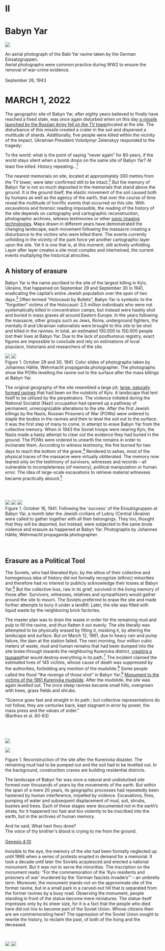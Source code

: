 
<div class="full-height">

# II

# Babyn Yar

</div>

<div class="full-height ">

<div class="img-container-full-width">
<img class="align-self" src="content/images/04-babyn-yar-aerial-footage-by-germans.jpg">
</div>
<div class="img-caption text-center">
          
 An aerial photograph of the Babi Yar ravine taken by the German Einsatzgruppen. 
<br>Aerial photographs were common practice during WW2 to ensure the removal of war-crime evidence.
<br>
 <br>September 26, 1943
          
</div>

</div>

<div class="full-height">

# MARCH 1, 2022

The geographic site of Babyn Yar, after eighty years believed to finally have reached a fixed state, was once again disturbed when on this day [a missile launched by the Russian Army fell on the TV tower](#figure "Denazification bomb falls in vicinity of Holocaust memorial site")located at the site. The disturbance of this missile created a crater in the soil and dispersed a multitude of shards. Additionally, five people were killed within the vicinity of the impact. Ukrainian President Volodymyr Zelenskyy responded to the tragedy: 
<div class="quote quote-no-padding centered-text">

 To the world: what is the point of saying “never again” for 80 years, if the world stays silent when a bomb drops on the same site of Babyn Yar? At least five killed. History repeating…[^15]

</div>

The nearest memorials on site, located at approximately 300 metres from the TV tower, were later confirmed still to be intact.[^16] But the memory of Babyn Yar is not so much deposited in the memorials that stand above the ground. It is the ground itself, the elastic movement of the soil caused both by humans as well as the agency of the earth, that over the course of time reveal the multitude of horrific events that occurred on this site. With excavations and forensic reading impossible, the reading of the history of the site depends on cartography and cartographic reconstruction, photographic archives, witness testimonies or other [sonic imaging technologies](#tooltip "The localization of sound sources in three-dimensional space"). Maps drawn in different years have demonstrated the changing landscape, each movement following the massacre creating a disturbance to the victims who were killed there. The events currently unfolding in the vicinity of the park force yet another cartographic layer upon the site. Yet it is one that is, at this moment, still actively unfolding. Layer after layer creates a site most complex and intertwined, the current events multiplying the historical atrocities.


</div>

## A history of erasure
Babyn Yar is the name ascribed to the site of the largest killing in Kyiv, Ukraine, that happened on September 29 and September 30 in 1941, eradicating the capital’s entire Jewish population over the span of two days.[^17] Often termed “Holocaust by Bullets”, Babyn Yar is symbolic to the “forgotten” victims of the Holocaust: 2.5 million individuals who were not systematically killed in concentration camps, but instead were hastily shot and buried in mass graves all around Eastern Europe. In the years following the massacre, other groups such as Jews, Roma, underground fighters, the mentally ill and Ukrainian nationalists were brought to this site to be shot and killed in the ravines. In total, an estimated 100.000 to 150.000 people lost their lives at Babyn Yar. Due to the lack of posthumous registry, exact figures are impossible to conclude and rely on estimations of local populace, historians and researchers of the site.
<div class="img-container">
<div id="gallery-einsatzgruppen-1" class="gallery">
  <img src="content/images/04-babyn-yar-haehle-footage.jpg" label="">
  <img src="content/images/04-babyn-yar-haehle-footage-9.jpg" label="">
    
</div>
  <div class="img-caption">      
 Figure 1. October 29 and 30, 1941. Color slides of photographs taken by Johannes Hähle, Wehrmacht propaganda photographer. The photographs show the POWs levelling the ravine out to the surface after the mass killings at Babyn Yar. 
</div>  
</div>

The original geography of the site resembled a large pit; [large, naturally formed ravines](#figure "Ravines of Babyn Yar") that had been on the outskirts of Kyiv. A landscape that lent itself to be utilized by the perpetrators. The violence initiated during the National Socialist (Nazi) occupation had opened up a pathway of permanent, unrecognizable alterations to the site. After the first Jewish killings by the Nazis, Russian Prisoners of War (POWs) were ordered to staple the bodies in the ravines and then to level the soil out to the surface. It was the first step of many to come, in attempt to erase Babyn Yar from the collective memory. When in 1943 the Soviet troops were nearing Kyiv, the Nazis made a hasty attempt to clear out the evidence they had buried in the ground. The POWs were ordered to unearth the remains in order to incinerate them. According to witness testimony, the fire burned for two days to reach the bottom of the grave.[^18] Rendered to ashes, most of the physical traces of the massacre were virtually obliterated. The memory now leaned only on the testimony of survivors, witnesses and records – all vulnerable to incompleteness (of memory), political manipulation or human error. The idea of large-scale excavations to retrieve material witnesses became practically absurd.[^19] 

<br><br>

<div class="img-container">
<div id="gallery-einsatzgruppen-2" class="gallery">
  <img src="content/images/04-babyn-yar-haehle-footage-5.jpg" label="">
  <img src="content/images/04-babyn-yar-haehle-footage-6.jpg" label="">
    <img src="content/images/04-babyn-yar-haehle-footage-8.jpg" label="">
</div>
 <div class="img-caption">      
Figure 1. October 16, 1941. Following the 'success' of the Einsatzgruppen at Babyn Yar, a month later the Jewish civilians of Lubny (Central Ukraine) were called to gather together with all their belongings. They too, thought that they will be deported, but instead, were subjected to the same brute violence and erasure as happened at Babyn Yar. Photographs by Johannes Hähle, Wehrmacht propaganda photographer.
</div>  
</div>
<br><br>

## Erasure as a Political Tool
The Soviets, who had liberated Kyiv, by the ethos of their collective and homogenous idea of history did not formally recognize (ethnic) minorities and therefore had no interest to publicly acknowledge their losses at Babyn Yar.[^20] But the collective loss, raw in its grief, survived in the living memory of those after. Survivors, witnesses, relatives and sympathizers would gather around the site to mourn. The Soviets preferred to erase the site and made further attempts to bury it under a landfill. Later, the site was filled with liquid waste by the neighboring brick factories. 

The master plan was to drain the waste in order for the remaining mud and pulp to fill the ravine, and thus flatten it out evenly. The site literally was attempted to be physically erased by filling it, masking it, by altering the landscape and surface. But on March 12, 1961, due to heavy rain and pump failure, the dam at the station failed. The next morning, four million cubic meters of waste, mud and human remains that had been dumped into the site  broke through towards the neighboring Kurenivka district, [creating a tsunami](#figure "Aftermath of the Kurenivka mudslide")that would destroy everything in its path.[^21] The incident claimed the estimated lives of 145 victims, whose cause of death was suppressed by the authorities, forbidding any mention of the mudslide.[^22] Some people called the flood “the revenge of those shot” in Babyn Yar.[^23] [Monument to the victims of the 1961 Kurenivka mudslide](#figure "Monument to the Kurenivka Mudslide"). After the mudslide, the site was again levelled out. The once steep ravines became small hills, overgrown with trees, grass fields and shrubs. 

<div class="quote">
“Science goes fast and straight in its path ; but collective representations do not follow, they are centuries back, kept stagnant in error by power, the mass press and the values of order.” <br>(Barthes et al. 60-63) 
</div>

<br><br><br>
<img class="align-self" src="content/images/04-kurenivka-mudslide-3.jpg">

<div class="img-container">
<img class="align-self" src="content/images/04-kurenivka-after-mudslide.jpg">
          <div class="img-caption">
          
 Figure 1. Reconstruction of the site after the Kurenivka disaster. The remaining mud had to be pumped out and the soil had to be levelled out. In the background, construction cranes are building residential districts. 
</div>          
</div>


The landscape of Babyn Yar was once a natural and undisturbed site formed over thousands of years by the movements of the earth. But within the span of a mere 20 years, its geographic processes had repeatedly been hastened by human interference, impelled by violence. Excavations, fires, pumping of water and subsequent displacement of mud, soil, shrubs, bushes and trees. Each of these stages were documented not in the earth’s strata, for it happened too fast and too violently to be inscribed into the earth, but in the archives of human memory. 

<div class="half-height center">

And he said, What hast thou done?  
The voice of thy brother's blood is crying to me from the ground. <br><br>
[Genesis 4:10](#figure "A stone inscription at the site of Babyn Yar")

</div>
Invisible to the eye, the memory of the site had been formally neglected up until 1966 when a series of protests erupted in demand for a memorial. It took a decade until later the Soviets acquiesced and erected a national monument. But it was not to serve the minorities. The inscription on the monument reads: “For the commemoration of the ‘Kyiv residents and prisoners of war’ murdered by the ‘German fascists invaders’” – an umbrella term. Moreover, the monument stands not on the approximate site of the former ravine, but in a small park in a carved-out hill that is separated from the former ravines by a busy road. Observing the monument, people standing in front of the statue become mere miniatures. The statue itself impresses only by its sheer size, for it is a fact that the people who died here did not live to become part of the Soviet Union. Whose citizens then are we commemorating here? The oppression of the Soviet Union sought to rewrite the history, to reclaim the past, of both of the living and the deceased.

<div id="gallery-soviet-memorial" class="gallery" style="height: 65vh !important; margin-top: 45px;">
  <img src="content/images/04-babyn-yar-soviet-memorial.jpg" label="">
  <img src="content/images/04-babyn-yar-soviet-memorial-2.jpg" label="">
</div>

<div class="img-container">
 <div class="img-caption">      
Figure 1. Inauguration on July 2, 1976 of the monument to Soviet citizens and prisoners of war killed at Babyn Yar. The place where the enormous monument stands is not where the executions actually happened. Depicted in granite are figures falling off a cliff: a woman, a child, a soldier and a man amongst others. As was common to Soviet monuments, there figures are of a strong, heavy-boned build.
</div> 
</div> 


In this line, the function of the memorial becomes to fuse every fallen citizen with the identity of the nation, for which the death of the individual serves as a pledge.[^24] The fluidity of history, multiplicity of events and perspectives becomes ossified in a form that is officially accepted, rendering the monument as the only acceptable vision into the past. The monument becomes not a metallic and long-lasting obituary, but a political tool that is used in order to amplify a specific voice while silencing the others. The losses are reappropriated as national losses. This cruel act only further emphasizes the exclusion of the minorities in the building of a national identity.  Therefore, the monument could be considered unbuilt, and an appropriate honoring of the victims would be for this monument not to be marked as “the first to commemorate the events of Babyn Yar” as it still is termed in 2021.

<br><br>

## Is forgiveness desirable?
When the Soviet Union fell in 1991, the Jewish community grasped the new-found independence to step forward in demand for a Jewish memorial. Subsequently, a[menorah statue](#figure "Menorah Memorial to the Jewish Victims of Babyn Yar")was erected upon a small hill. By doing so, the Jewish community had essentially opened up a blueprint for the site; other minorities followed to finally lay their claim for a memorial. In 2012,[a monument](#figure "Vardo in Memory of Romani executed in Babyn Yar")to commemorate the Sinti and Roma killed during Babi Yar was brought from another location in the city into the park. With no one to formally oversee the site, many others would soon follow. Here and there, small memorials appeared in the park, though many of them were left unfinished due to lack of funding or dispute. 

<div class="img-container">
<img class="align-self" src="content/images/04-babyn-yar-menorah-monument-1991.jpg">
          <div class="img-caption">
          
 Figure 1 Opening Ceremony of the Menorah Monument, 1991
</div>          
</div>

Gradually, the memorial landscape of Babyn Yar became more and more disjointed. Rather than binding together as by common fate, the memorials served to establish their separate identities by fixating on their differences. Each monument, surrounded by shrubs and trees, stands in isolation. There is nothing to bind them but a blind path forward. With the memorials [scattered over the park](#figure 'Figure'), one quickly experiences the feeling of entering a maze. The navigation becomes overwhelming as the path at times becomes unclear; different timelines overlay. In the [December landscape](#figure 'The Soviet memorial at Babyn Yar in December'), mud and snow obliterates the footsteps of those who passed here before. A hill leads to another, which then leads to a closed fence – a dead end – up, backwards and repeat again. 

<br><br>

## 80 Years of Silence
In 2016, the Babyn Yar Holocaust Memorial Center Foundation (BHMYC) was established. Since its foundation, it terms itself an educational institution which aims to broaden and sustain the memory of the Holocaust in Eastern Europe. Essentially, BHYMC symbolizes the site of Babyn Yar as the shared losses of the greater region. Besides the plans for a large-scale Holocaust museum, the foundation builds and funds other memorial projects on site, including many installations, memorial days, international competitions and memorial performances. By the use of cartographic reconstruction,  the BHYMC after 79 years has the exact locations of the mass killings on September 29 and 30, 1941. The ravine has been reconstructed in a [3D model](#figure '3D Model of the Babyn Yar site'), which then was overlayed using photographic footage, paying particular notice to geographic landmarks (a lone tree) and the positioning of the sun.[^25]

In stark contrast to the lack of commemoration over the preceding period of 79 years, the haste of the BHYMC foundation is remarkable. In September 2021, on the occasion of the 80th anniversary of Babyn Yar, multiple installations and monuments were revealed. [The Crystal Wall of Crying](#figure 'The Crystal Wall of Crying') is a 40-meter long structure with extruding rock quartz crystals by  Marina Abramović, the world-renowned performance artist of Serbian origin. [A place for reflection](#figure 'A Place for Reflection') – a foldable, wooden synagogue by Manuel Herz, an Austrian architecture bureau.[^26] [Mound of Memory](#figure 'Mound of Memory or Museum of the History of the Tragedy'), representing a [kurgan](#tooltip 'A Kurgan is a historical type of burial, constituted of a mound of earth and stones raised over a grave or graves. It was popularised in its use by Soviet archaeology.'), or the Museum of the History of the Tragedy designed by SUB, a German architecture bureau. Later, in January 2022, the BHYMC launches the [Babyn Yar Masterplan Open Ideas Competition](#figure 'Babyn Yar Masterplan Open Ideas Competition'), launched for the development of an artistic plan of “how to connect the scattered memories of the park” and “make it one cohesive experience and story”.[^27]
<br><br>
<img class="img-hidden img-margin-top" src="content/images/04-a-place-for-reflection-blueprint.jpg">
  <div class="img-caption img-caption-padding">
          <u>Figure 1</u> The unfolding of the wooden synagogue. It is unfolded only for Jewish commemorative performances. 
          </div>


## Political motivations
One cannot help but wonder behind the motives for both the haste and the excessive funding: a sum of approximately $100 million, the largest ever such funding for a Holocaust memorial project. The funding is secured by famous and prestigious figures in Ukraine, as well a significant few of which (Jewish) businessmen with close ties to Russia. Participation in such a project almost guarantees a certain level of prestige, thus local media are not shy to scrutinize the supporters of the organization. Some journalists infamously term the educational center “Putin’s Trojan Horse,” for at the current height of the hybrid war between Russia and Ukraine, the influence of Russian funding risks to affect the autonomy of the center, allowing for tampering with historical facts or the eschewing of the facts altogether.[^28]  Critics fear that the narrative pursued by the center, in order to secure the funding, may highlight the participation of Ukrainian Nazi collaborators whilst diverting from the fact that the Soviet Union, by the agreements of the historic Molotov-Ribbentrop pact, was equally complicit to the Nazis for forming the conditions that allowed many of the crimes to occur in first place.[^29] One public demand is for the BHYMC’s rights to the future of the park to be more distributed in order to leave place for smaller, not lesser significant, local initiatives and artistic figures. Yet with little effect – the BHYMC still holds the decisive say over the site.

<div class="img-container">
<img class="align-self" src="content/images/04-the-mirror-field-3.jpg">
          <div class="img-caption">
          
 Figure 1 The Mirror Field, an audiovisual installation on the occasion of the 80th anniversary of Babyn Yar. At the heart of the installation is the symbol of the tree of life, which is found in most religions and mythologies. The tree of life symbolizes the unity of the world: life and death, the earth and the sky, the past and the future. The tree of life is of particular importance to Judaism. The arrangement of the columns is borrowed from its graph image, in the form of the connected sephirot. The Babyn Yar tragedy shows how easily the tree can be destroyed; how easily its branches are broken. The columns are shot through with hundreds of thousands of bullets of the same caliber as those used to kill the victims of Babyn Yar. Here, one meets oneself and sees their reflection riddled with bullet holes.
</div>          
</div>


One of the BHYMC’s projects, [The Mirror Field](#figure 'The Mirror Field'), is a newly erected audiovisual installation placed in the midst of an abandoned [soccer field](#figure 'The abandoned soccer field at Babyn Yar'). One of the columns blends with the [TV tower](#figure 'The Mirror Field and the TV Tower') in the back.[^30] The informative plaque dates 2021, exactly 80 years after the massacre. Representing the Kabbalah, the Tree of Life, the monument consists of 10 metal columns shot through by bullets.[^31] The material is of a glossy steel which reflects like a mirror – looking into the columns, ones face is distorted by the deformations caused by [the bullet holes](#figure 'Bullet holes in the Mirror Field'). The icy floor trembles as a multiple voices sing a Yiddish song, coming out of the bullet holes. The reverberations give off an eerie impression, as if the ground is alive, a faint heart beating. At night, bright white lights [light up the installation](#figure 'The Mirror Field at Night'). No number is ascribed to the monument – from the plaque in front, it is unclear whether the installation is temporary. Could this monument, too, in x years become simply another ruin as many of the former ones on site?

<div class="quote">

The Monument, as an object of public memory in the post-historical age, becomes an impossible object. And more precisely, if it does exist, it is rather a monument to oblivion than to remembrance; rather an object that threatens than one upon which our gaze can calmly rest so as to experience it as the screen of (a) memory which hides the trauma to which it is dedicated. Moreover, the monument is a trauma for-itself and in-itself.<br>Stojanovic, <u>The Case of the Belgrade Monument</u>[^32]  

</div>

The foundation admits to the controversy regarding the erection of new monuments and memorials, most of which will require a foundations to be built into the soil, thus once again tampering with the geographic site. How can one justify further disturbance, keeping respect to the ground that, being a mass burial of Jews, is considered holy by Jewish tradition?  As the last generation who witnessed and survived Babyn Yar is nearing death, what could be a lasting, appropriate body for their stories to inhabit – one that does not require further disturbance of the sacred soil?[^33] If memory, in order to progress must continuously negate itself, should memorials too be temporal, rather than something eternally ossified in concrete? If not, how can collective and individual histories interact and permeate each other on the shared grounds of a public memorial? Whose voice should be amplified, and who has the agency to decide? The commemorative park of Babyn Yar is visibly still in progress, and the local community, including those of direct and indirect survivors, is struggling to find unity over its commemoration. It is as though each attempt to suture the deep wounds of Babyn Yar, does not accomplish to initiate any healing process. Instead it appears that these attempts each create more conflict in the narration of Babyn Yar as each for their own decide who, and what, is most important to remember. 

<br><br>

## The Formation of Elastic Memory
It is this crack, this open wound, this rupture that makes visible the entangled controversial histories of this specific site. Through the crack in the soil the unfolding events become visible and in the site of crime one can discover and read the trajectories of the events. The mud slide, that is the earth’s motion, as well as human’s actions and attempts to erase any genocide are overlapping here as different layers, that meshed together become a toxic layer of attempting to cover the heights of human atrocity, and to prevent any reading of the site or any commemoration to come in the future. 

It is almost cynical that the rupture of the earth’s crust’s and the motion of a slide of mud would have been an accomplice in the erasure of the memory of the people who were killed at this specific site. As was the topographical formation of the landscape as mentioned earlier in chapter two. The tragic history of this site emphasizes the agency of the earth, which can be both accomplice and adversary to human intentions. In the case of Babyn Yar, with human intentions geared fully towards destruction, the disturbance to the soil became accomplice to suffering. A suffering that is of a deep, invisible wound – a hidden ravine symbolically. Equated with its own erasure, the suffering becomes a suffering that cannot be quelled. The erasure of the site by burning, burial and a mudslide disinhibits from any possibility of forensic reading. 

But can the human interference of geographic site be reverted from destruction and into creation? The earth itself as it moves, destroys in order to create. Forest fires remove low-growing thicket, clean the forest floors, open them up to sunlight and nourish the soil, allowing established trees to grow healthier. Even at Babyn Yar, the forests returned and the shrubs grew back stronger and healthier. But they had to be removed first. In this case, metallic memory, inserted into a geographic landscape, negates itself from the moment of its conception. It is built to withstand time: it resists the natural processes of destruction, and therefore, also those of creation. What if monuments could move together with the earth?

<div class="img-container">
<img class="align-self" src="content/images/04-victims-john-hejduk-1.jpg">
          <div class="img-caption">
          <u>Figure 1</u> Victims is the title of John Hejduk‘s entry for the 1984 Prinz-Albert-Palais competition in Berlin for the construction of a memorial park upon the former Gestapo headquarter, which contained a torture chamber employed during WWII. The headquarters were completely destroyed during allied bombing. Hejduk’s entry below proposes an intervention which is meant to be developed over time, specifically over two thirty-years periods, and become a growing, incremental place – incremental time. The constructions are all autonomous objects configured like characters in a play. All of them are titled, with each name signifying the role of the single object in the construction of the project. Some structures present joyful features, others echo the site’s previous occupation, reminding images of terror. Some of the structures have simple body features, like the playground equipment, others are chambers, labyrinths, towers or small pavilions.
          </div>
</div>

<img class="align-self" src="content/images/04-victims-john-hejduk-2.jpg">



[^15]: Zelenskyy, Volodymyr. “To the World: What Is the Point of Saying ‘Never Again’ for 80 Years, If the World Stays Silent When a Bomb Drops on the Same Site of Babyn Yar? At Least 5 Killed. History Repeating...” Twitter, 1 Mar. 2022, [Web](twitter.com/ZelenskyyUa/status/1498697538085568514?s=20).
[^16]: Yishai, Ron Ben. סיירתי באתר ההנצחה בבאבי יאר. שום דבר לא נפגע שם אתמול. <u>I toured the Babi Yar Memorial Site. Nothing was damaged there yesterday</u>, Ynet. 2n Mar. 2022, [Web](ynet.co.il/news/article/sky0frhg5).
[^17]: Considering the history and nature of the place, I use the spelling originating from the Ukrainian, Бабин Яр translated as “Babyn Yar”. The spelling Бабий Яр translated as “Babi Yar”, which is more popularly used in foreign media and discussion, originates from the Russian. 
[^18]: From the sworn testament of Paul Blobel, a German SS Commander, on 18 June 1947. Erhard Roy Wein. <u>Jewish Fates in Kiev, 1941-1943</u>. [Web](https://www.ess.uwe.ac.uk/genocide/publ_intro.html).
[^19]: A material witness is essentially the record of an event that is captured in human-made and natural material.  “Material witnesses enable us to perceive contested orders of knowledge and their corresponding truth claims.” Schuppli, Susan. <u>Material Witness: Media, Forensics, Evidence</U>. 2020. Print. p.40. 
[^20]: The true reason, however, is of state-sponsored antisemitism. 
[^21]: Speculation arose whether the site was still used as a mass-burial – not by the Fascist oppressors, but by the later Soviet oppressors. Captured Nazi officers and soldiers who were present at the massacre provided sworn testaments that they had made sure the fire, which did not stop for a full two days, burnt down to the bottom of the pit. How could there be any human remains left on the site? 
[^22]: "The true death toll was concealed by the authorities. A later study in 2012 estimates a more accurate count, which is based on the amount of houses destroyed and persons reported missing, to approximately 1,500 victims." Harran, Marilyn. "Epilogue: The Aftermath". <U>The Holocaust Chronicle (1st ed.)</u>. Publications International, 2000. pp. 655–698.
[^23]: Dzhulay, Dmytro. <u>Babyn Yar's 'Revenge'? the Deadly Mudslide the KGB Tried to Cover Up</u>. Radio Free Europe, 16 Mar. 2021, [Web](rferl.org/a/ukraine-kurenivka-1961-babyn-yar-mudslide-deaths/31151981.html)
[^24]: Koselleck, Reinhart, Sean Franzel, and Stefan-Ludwig Hoffmann. <u>Sediments of Time: On Possible Histories</u>. Stanford University Press, 2020. Print. 218. 
[^25]: Dean, Martin. <u>Explaining the Location of the Mass Shootings at Babyn Yar on September 29-30, 1941</u>. 28 September, 2020. Babyn Yar Holocaust Memorial Centre (BHYMC). [Web](https://babynyar.org/storage/main/c8/ca/c8caa28de0c4d05ae26829b2e0d85150a772b7465d3fd5d6df08083108f0db97.pdf).
[^26]: “The construction of the synagogue was approved to take place on the land of the Kirillov Orthodox cemetery. Bones were found during the excavations. Later they said that they were “moved to the garbage, in order to make way for the construction of the synagogue.” Suprun, Maria. <u>“Crystal Wailing Wall” and "Mound of Memory" will be opened in Babyn Yar</u>. Big Kyiv, 16 June, 2021. [Web](bigkyiv.com.ua/u-babynomu-yaru-kryshtalevu-stina-plachu-ta-kurgan-pamyati-foto).
[^27]: Babyn Yar Masterplan Open Ideas Competition. [Web](babynyarmasterplan.com).
[^28]: Petrovsky-Shtern, Johanan. <u>The new Babyn Yar Holocaust Memorial Centre is a Trojan horse for Putin’s hybrid war: an interview by Aleksander Palikot and Jerzy Sobotta</u>. The Road to PAX Caucasia, New Eastern Europe Magazine No.6 (XLIX) November–December, 2021. The Jan Nowak-Jeziorański College of Eastern Europe in Wrocław, 2021. Print.
[^29]: The agreement of dividing the territories of Eastern-Europe between two oppressors (Nazi Germany and the Soviet Union) essentially established a double occupation, which allowed for a double destruction. This destruction rendered the territories in-between a “void” – a “black hole” in which was permitted the use of extreme violence and where mass murder, under the harrowing conditions of the occupations, became feasible.
[^30]: It is interesting that for the city of Kyiv, the TV tower is located on the site of the massacre. Was the tower built there precisely to divert away from the memory of the tragedy, and instead allocate the site to industrial purposes? 
[^31]: The plaque specifies that the bullets used to make the “gun wounds” are of the same caliber used by the Nazis during the executions.
[^32]: Stojanovic, Branimir. “Sacrificing the Victim,” <u>The Case of the Belgrade Monument</u>. 2002.
[^33]: “Normally, the earth over a Jew’s grave should not be disturbed, and disinterment is forbidden; where a grave is opened or disturbed by the elements, desecration, or other causes, customs impose the immediate re-burial of the remains.” From Jewish Traditions for Death, Burial, and Mourning. [Rohatyn Jewish Heritage](https://rohatynjewishheritage.org/en/culture/death-burial-mourning).